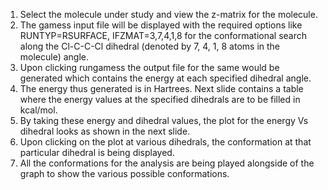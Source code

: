 1. Select the molecule under study and view the z-matrix for the molecule.
2. The gamess input file will be displayed with the required options like RUNTYP=RSURFACE, IFZMAT=3,7,4,1,8 for the conformational search along the Cl-C-C-Cl dihedral (denoted by 7, 4, 1, 8 atoms in the molecule) angle.
3. Upon clicking rungamess the output file for the same would be generated which contains the energy at each specified dihedral angle.
4. The energy thus generated is in Hartrees. Next slide contains a table where the energy values at the specified dihedrals are to be filled in kcal/mol.
5. By taking these energy and dihedral values, the plot for the energy Vs dihedral looks as shown in the next slide.
6. Upon clicking on the plot at various dihedrals, the conformation at that particular dihedral is being displayed.
7. All the conformations for the analysis are being played alongside of the graph to show the various possible conformations.

